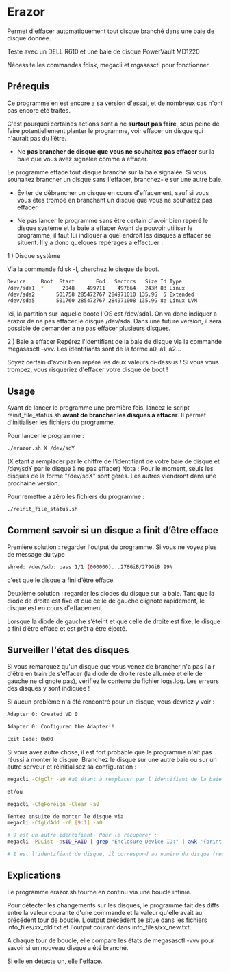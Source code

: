 Erazor
======

Permet d'effacer automatiquement tout disque branché dans une baie de disque donnée.

Teste avec un DELL R610 et une baie de disque PowerVault MD1220

Nécessite les commandes fdisk, megacli et mgasasctl pour fonctionner.

## Prérequis

Ce programme en est encore a sa version d'essai, et de nombreux cas n'ont pas encore été traites.

C'est pourquoi certaines actions sont a ne **surtout pas faire**, sous peine de faire potentiellement planter le programme, voir effacer un disque qui n'aurait pas du l’être.

* Ne **pas brancher de disque que vous ne souhaitez pas effacer** sur la baie que vous avez signalée comme à effacer.

Le programme efface tout disque branché sur la baie signalée. Si vous souhaitez brancher un disque sans l'effacer, branchez-le sur une autre baie.

* Éviter de débrancher un disque en cours d'effacement, sauf si vous vous êtes trompé en branchant un disque que vous ne souhaitez pas effacer

* Ne pas lancer le programme sans être certain d'avoir bien repéré le disque système et la baie a effacer
Avant de pouvoir utiliser le programme, il faut lui indiquer a quel endroit les disques a effacer se situent. Il y a donc quelques repérages a effectuer :

1 ) Disque système

Via la commande fdisk -l, cherchez le disque de boot.
```bash
Device     Boot  Start       End   Sectors   Size Id Type
/dev/sda1  *      2048    499711    497664   243M 83 Linux
/dev/sda2       501758 285472767 284971010 135.9G  5 Extended
/dev/sda5       501760 285472767 284971008 135.9G 8e Linux LVM

```
Ici, la partition sur laquelle boote l'OS est /dev/sda1. On va donc indiquer a erazor de ne pas effacer le disque /dev/sda.
Dans une future version, il sera possible de demander a ne pas effacer plusieurs disques.

2 ) Baie a effacer
Repérez l'identifiant de la baie de disque via la commande megasasctl -vvv. Les identifiants sont de la forme a0, a1, a2...

Soyez certain d'avoir bien repéré les deux valeurs ci-dessus ! Si vous vous trompez, vous risqueriez d'effacer votre disque de boot !

## Usage
Avant de lancer le programme une première fois, lancez le script reinit_file_status.sh **avant de brancher les disques à effacer**. Il permet d'initialiser les fichiers du programme.

Pour lancer le programme :
```bash
./erazor.sh X /dev/sdY
```

(X etant a remplacer par le chiffre de l'identifiant de votre baie de disque et /dev/sdY par le disque à ne pas effacer)
Nota : Pour le moment, seuls les disques de la forme "/dev/sdX" sont gérés. Les autres viendront dans une prochaine version.

Pour remettre a zéro les fichiers du programme :
```bash
./reinit_file_status.sh
```

## Comment savoir si un disque a finit d’être efface

Première solution : regarder l'output du programme. Si vous ne voyez plus de message du type

```bash
shred: /dev/sdb: pass 1/1 (000000)...278GiB/279GiB 99%
```
c'est que le disque a fini d’être efface.

Deuxième solution : regarder les diodes du disque sur la baie.
Tant que la diode de droite est fixe et que celle de gauche clignote rapidement, le disque est en cours d'effacement.

Lorsque la diode de gauche s’éteint et que celle de droite est fixe, le disque a fini d’être efface et est prêt a être éjecté.

## Surveiller l'état des disques

Si vous remarquez qu'un disque que vous venez de brancher n'a pas l'air d'être en train de s'effacer (la diode de droite reste allumée et elle de gauche ne clignote pas), vérifiez le contenu du fichier logs.log. Les erreurs des disques y sont indiquée !

Si aucun problème n'a été rencontré pour un disque, vous devriez y voir :
```bash
Adapter 0: Created VD 0

Adapter 0: Configured the Adapter!!

Exit Code: 0x00
```

Si vous avez autre chose, il est fort probable que le programme n'ait pas réussi à monter le disque. Branchez le disque sur une autre baie ou sur un autre serveur et réinitialisez sa configuration :
```bash
megacli -CfgClr -a0 #a0 étant à remplacer par l'identifiant de la baie

et/ou

megacli -CfgForeign -Clear -a0

Tentez ensuite de monter le disque via
megacli -CfgLdAdd -r0 [9:1] -a0

# 9 est un autre identifiant. Pour le récupérer :
megacli -PDList -a$ID_RAID | grep "Enclosure Device ID:" | awk '{print $4}' | sort | uniq

# 1 est l'identifiant du disque, il correspond au numéro du disque (regardez sur la baie ou faites un megasasctl -vvv)

```


## Explications

Le programme erazor.sh tourne en continu via une boucle infinie.

Pour détecter les changements sur les disques, le programme fait des diffs entre la valeur courante d'une commande et la valeur qu'elle avait au précédent tour de boucle. L'output précédent se situe dans les fichiers info_files/xx_old.txt et l'output courant dans info_files/xx_new.txt.

A chaque tour de boucle, elle compare les états de megasasctl -vvv pour savoir si un nouveau disque a été branché.

Si elle en détecte un, elle l'efface.


